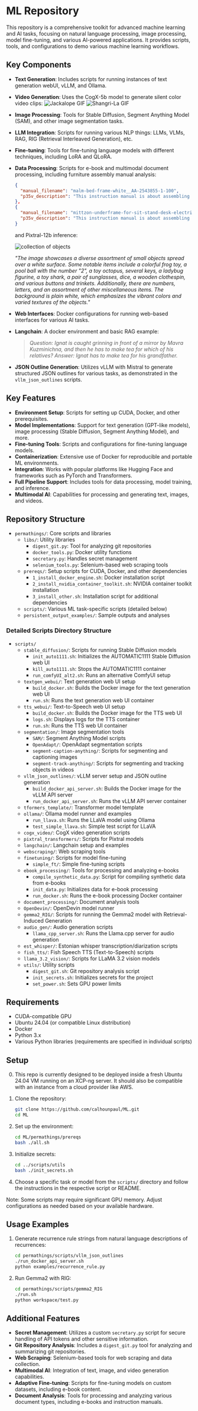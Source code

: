 # ML Repository

This repository is a comprehensive toolkit for advanced machine learning and AI tasks, focusing on natural language processing, image processing, model fine-tuning, and various AI-powered applications. It provides scripts, tools, and configurations to demo various machine learning workflows.

## Key Components

- **Text Generation**: Includes scripts for running instances of text generation webUI, vLLM, and Ollama.
- **Video Generation**: Uses the CogX-5b model to generate silent color video clips:
  ![Jackalope GIF](permathings/persistent_output_examples/a_peculiar_creature__part_rabb.gif)
  ![Shangri-La GIF](permathings/persistent_output_examples/in_the_hidden_valley_of_shangr.gif)
- **Image Processing**: Tools for Stable Diffusion, Segment Anything Model (SAM), and other image segmentation tasks.
- **LLM Integration**: Scripts for running various NLP things: LLMs, VLMs, RAG, RIG (Retrieval Interleaved Generation), etc.
- **Fine-tuning**: Tools for fine-tuning language models with different techniques, including LoRA and QLoRA.
- **Data Processing**: Scripts for e-book and multimodal document processing, including furniture assembly manual analysis:
  ```json
  {
    "manual_filename": "malm-bed-frame-white__AA-2543855-1-100",
    "p35v_description": "This instruction manual is about assembling a furniture piece, specifically a bed frame, as indicated by the diagrams and illustrations showing the assembly process."
  },
  {
    "manual_filename": "mittzon-underframe-for-sit-stand-desk-electric-black__AA-2445413-2-100",
    "p35v_description": "This instruction manual is about assembling a MITTZON desk."
  }
  ```
    and Pixtral-12b inference:

  ![collection of objects](permathings/scripts/vllm_pixtral/objects.jpg)

    *"The image showcases a diverse assortment of small objects spread over a white surface. Some notable items include a colorful frog toy, a pool ball with the number "2", a toy octopus, several keys, a ladybug figurine, a toy shark, a pair of sunglasses, dice, a wooden clothespin, and various buttons and trinkets. Additionally, there are numbers, letters, and an assortment of other miscellaneous items. The background is plain white, which emphasizes the vibrant colors and varied textures of the objects."*

- **Web Interfaces**: Docker configurations for running web-based interfaces for various AI tasks.
- **Langchain**: A docker environment and basic RAG example:
  
  > *Question: Ignat is caught grinning in front of a mirror by Mavra Kuzminichna, and then he has to make tea for which of his relatives?*
  > *Answer: Ignat has to make tea for his grandfather.*
  
- **JSON Outline Generation**: Utilizes vLLM with Mistral to generate structured JSON outlines for various tasks, as demonstrated in the `vllm_json_outlines` scripts.

## Key Features

- **Environment Setup**: Scripts for setting up CUDA, Docker, and other prerequisites.
- **Model Implementations**: Support for text generation (GPT-like models), image processing (Stable Diffusion, Segment Anything Model), and more.
- **Fine-tuning Tools**: Scripts and configurations for fine-tuning language models.
- **Containerization**: Extensive use of Docker for reproducible and portable ML environments.
- **Integration**: Works with popular platforms like Hugging Face and frameworks such as PyTorch and Transformers.
- **Full Pipeline Support**: Includes tools for data processing, model training, and inference.
- **Multimodal AI**: Capabilities for processing and generating text, images, and videos.

## Repository Structure

- `permathings/`: Core scripts and libraries
  - `libs/`: Utility libraries
    - `digest_git.py`: Tool for analyzing git repositories
    - `docker_tools.py`: Docker utility functions
    - `secretary.py`: Handles secret management
    - `selenium_tools.py`: Selenium-based web scraping tools
  - `prereqs/`: Setup scripts for CUDA, Docker, and other dependencies
    - `1_install_docker_engine.sh`: Docker installation script
    - `2_install_nvidia_container_toolkit.sh`: NVIDIA container toolkit installation
    - `3_install_other.sh`: Installation script for additional dependencies
  - `scripts/`: Various ML task-specific scripts (detailed below)
  - `persistent_output_examples/`: Sample outputs and analyses

### Detailed Scripts Directory Structure

- `scripts/`
  - `stable_diffusion/`: Scripts for running Stable Diffusion models
    - `init_auto1111.sh`: Initializes the AUTOMATIC1111 Stable Diffusion web UI
    - `kill_auto1111.sh`: Stops the AUTOMATIC1111 container
    - `run_comfyUI_alt2.sh`: Runs an alternative ComfyUI setup
  - `textgen_webui/`: Text generation web UI setup
    - `build_docker.sh`: Builds the Docker image for the text generation web UI
    - `run.sh`: Runs the text generation web UI container
  - `tts_webui/`: Text-to-Speech web UI setup
    - `build_docker.sh`: Builds the Docker image for the TTS web UI
    - `logs.sh`: Displays logs for the TTS container
    - `run.sh`: Runs the TTS web UI container
  - `segmentation/`: Image segmentation tools
    - `SAM/`: Segment Anything Model scripts
    - `OpenAdapt/`: OpenAdapt segmentation scripts
    - `segment-caption-anything/`: Scripts for segmenting and captioning images
    - `segment-track-anything/`: Scripts for segmenting and tracking objects in videos
  - `vllm_json_outlines/`: vLLM server setup and JSON outline generation
    - `build_docker_api_server.sh`: Builds the Docker image for the vLLM API server
    - `run_docker_api_server.sh`: Runs the vLLM API server container
  - `tformers_template/`: Transformer model template
  - `ollama/`: Ollama model runner and examples
    - `run_llava.sh`: Runs the LLaVA model using Ollama
    - `test_simple_llava.sh`: Simple test script for LLaVA
  - `cogx_video/`: CogX video generation scripts
  - `pixtral_transformers/`: Scripts for Pixtral models
  - `langchain/`: Langchain setup and examples
  - `webscraping/`: Web scraping tools
  - `finetuning/`: Scripts for model fine-tuning
    - `simple_ft/`: Simple fine-tuning scripts
  - `ebook_processing/`: Tools for processing and analyzing e-books
    - `compile_synthetic_data.py`: Script for compiling synthetic data from e-books
    - `init_data.py`: Initializes data for e-book processing
    - `run_docker.sh`: Runs the e-book processing Docker container
  - `document_processing/`: Document analysis tools
  - `OpenDevin/`: OpenDevin model runner
  - `gemma2_RIG/`: Scripts for running the Gemma2 model with Retrieval-Induced Generation
  - `audio_gen/`: Audio generation scripts
    - `llama_cpp_server.sh`: Runs the Llama.cpp server for audio generation
  - `est_whisper/`: Estonian whisper transcription/diarization scripts
  - `fish_tts/`: Fish Speech TTS (Text-to-Speech) scripts
  - `llama_3.2_vision/`: Scripts for LLaMA 3.2 vision models
  - `utils/`: Utility scripts
    - `digest_git.sh`: Git repository analysis script
    - `init_secrets.sh`: Initializes secrets for the project
    - `set_power.sh`: Sets GPU power limits

## Requirements

- CUDA-compatible GPU
- Ubuntu 24.04 (or compatible Linux distribution)
- Docker
- Python 3.x
- Various Python libraries (requirements are specified in individual scripts)

## Setup

0. This repo is currently designed to be deployed inside a fresh Ubuntu 24.04 VM running on an XCP-ng server. It should also be compatible with an instance from a cloud provider like AWS.

1. Clone the repository:
   ```bash
   git clone https://github.com/calhounpaul/ML.git
   cd ML
   ```

2. Set up the environment:
   ```bash
   cd ML/permathings/prereqs
   bash ./all.sh
   ```

3. Initialize secrets:
   ```bash
   cd ../scripts/utils
   bash ./init_secrets.sh
   ```

4. Choose a specific task or model from the `scripts/` directory and follow the instructions in the respective script or README.

Note: Some scripts may require significant GPU memory. Adjust configurations as needed based on your available hardware.

## Usage Examples

1. Generate recurrence rule strings from natural language descriptions of recurrences:
   ```bash
   cd permathings/scripts/vllm_json_outlines
   ./run_docker_api_server.sh
   python examples/recurrence_rule.py
   ```

2. Run Gemma2 with RIG:
   ```bash
   cd permathings/scripts/gemma2_RIG
   ./run.sh
   python workspace/test.py
   ```

## Additional Features

- **Secret Management**: Utilizes a custom `secretary.py` script for secure handling of API tokens and other sensitive information.
- **Git Repository Analysis**: Includes a `digest_git.py` tool for analyzing and summarizing git repositories.
- **Web Scraping**: Selenium-based tools for web scraping and data collection.
- **Multimodal AI**: Integration of text, image, and video generation capabilities.
- **Adaptive Fine-tuning**: Scripts for fine-tuning models on custom datasets, including e-book content.
- **Document Analysis**: Tools for processing and analyzing various document types, including e-books and instruction manuals.
